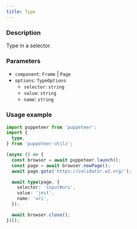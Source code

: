 ```yaml
---
title: Type
---
```


### Description

Type in a selector.

### Parameters

- `component`: `Frame` | `Page`
- `options`: `TypeOptions`
  - `selector`: `string`
  - `value`: `string`
  - `name`: `string`

### Usage example

```ts
import puppeteer from 'puppeteer';
import {
  type,
} from 'puppeteer-utilz';

(async () => {
  const browser = await puppeteer.launch();
  const page = await browser.newPage();
  await page.goto('https://validator.w3.org/');

  await type(page, {
    selector: 'input#uri',
    value: 'jest',
    name: 'uri',
  });

  await browser.close();
})();
```
